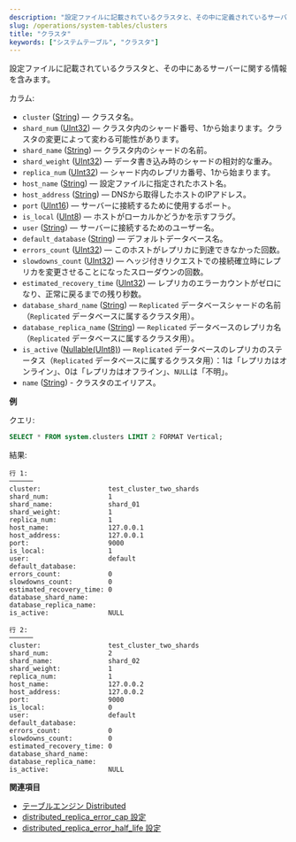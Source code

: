 ```yaml
---
description: "設定ファイルに記載されているクラスタと、その中に定義されているサーバーに関する情報を含むシステムテーブル。"
slug: /operations/system-tables/clusters
title: "クラスタ"
keywords: ["システムテーブル", "クラスタ"]
---
```


設定ファイルに記載されているクラスタと、その中にあるサーバーに関する情報を含みます。

カラム:

- `cluster` ([String](../../sql-reference/data-types/string.md)) — クラスタ名。
- `shard_num` ([UInt32](../../sql-reference/data-types/int-uint.md)) — クラスタ内のシャード番号、1から始まります。クラスタの変更によって変わる可能性があります。
- `shard_name` ([String](../../sql-reference/data-types/string.md)) — クラスタ内のシャードの名前。
- `shard_weight` ([UInt32](../../sql-reference/data-types/int-uint.md)) — データ書き込み時のシャードの相対的な重み。
- `replica_num` ([UInt32](../../sql-reference/data-types/int-uint.md)) — シャード内のレプリカ番号、1から始まります。
- `host_name` ([String](../../sql-reference/data-types/string.md)) — 設定ファイルに指定されたホスト名。
- `host_address` ([String](../../sql-reference/data-types/string.md)) — DNSから取得したホストのIPアドレス。
- `port` ([UInt16](../../sql-reference/data-types/int-uint.md)) — サーバーに接続するために使用するポート。
- `is_local` ([UInt8](../../sql-reference/data-types/int-uint.md)) — ホストがローカルかどうかを示すフラグ。
- `user` ([String](../../sql-reference/data-types/string.md)) — サーバーに接続するためのユーザー名。
- `default_database` ([String](../../sql-reference/data-types/string.md)) — デフォルトデータベース名。
- `errors_count` ([UInt32](../../sql-reference/data-types/int-uint.md)) — このホストがレプリカに到達できなかった回数。
- `slowdowns_count` ([UInt32](../../sql-reference/data-types/int-uint.md)) — ヘッジ付きリクエストでの接続確立時にレプリカを変更させることになったスローダウンの回数。
- `estimated_recovery_time` ([UInt32](../../sql-reference/data-types/int-uint.md)) — レプリカのエラーカウントがゼロになり、正常に戻るまでの残り秒数。
- `database_shard_name` ([String](../../sql-reference/data-types/string.md)) — `Replicated` データベースシャードの名前（`Replicated` データベースに属するクラスタ用）。
- `database_replica_name` ([String](../../sql-reference/data-types/string.md)) — `Replicated` データベースのレプリカ名（`Replicated` データベースに属するクラスタ用）。
- `is_active` ([Nullable(UInt8)](../../sql-reference/data-types/int-uint.md)) — `Replicated` データベースのレプリカのステータス（`Replicated` データベースに属するクラスタ用）：1は「レプリカはオンライン」、0は「レプリカはオフライン」、`NULL`は「不明」。
- `name` ([String](../../sql-reference/data-types/string.md)) - クラスタのエイリアス。

**例**

クエリ:

```sql
SELECT * FROM system.clusters LIMIT 2 FORMAT Vertical;
```

結果:

```text
行 1:
──────
cluster:                 test_cluster_two_shards
shard_num:               1
shard_name:              shard_01
shard_weight:            1
replica_num:             1
host_name:               127.0.0.1
host_address:            127.0.0.1
port:                    9000
is_local:                1
user:                    default
default_database:
errors_count:            0
slowdowns_count:         0
estimated_recovery_time: 0
database_shard_name:
database_replica_name:
is_active:               NULL

行 2:
──────
cluster:                 test_cluster_two_shards
shard_num:               2
shard_name:              shard_02
shard_weight:            1
replica_num:             1
host_name:               127.0.0.2
host_address:            127.0.0.2
port:                    9000
is_local:                0
user:                    default
default_database:
errors_count:            0
slowdowns_count:         0
estimated_recovery_time: 0
database_shard_name:
database_replica_name:
is_active:               NULL
```

**関連項目**

- [テーブルエンジン Distributed](../../engines/table-engines/special/distributed.md)
- [distributed_replica_error_cap 設定](../../operations/settings/settings.md#distributed_replica_error_cap)
- [distributed_replica_error_half_life 設定](../../operations/settings/settings.md#distributed_replica_error_half_life)
